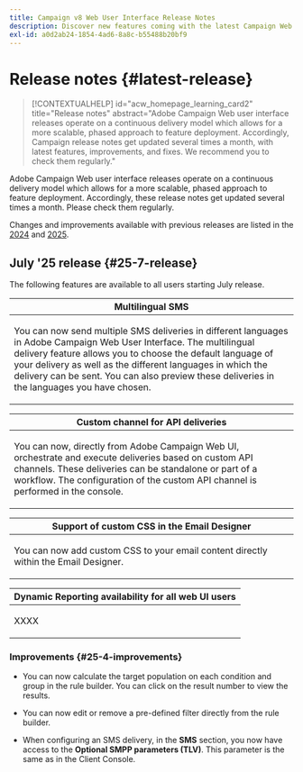```yaml
---
title: Campaign v8 Web User Interface Release Notes
description: Discover new features coming with the latest Campaign Web User Interface release
exl-id: a0d2ab24-1854-4ad6-8a8c-b55488b20bf9
---
```

# Release notes {#latest-release}

>[!CONTEXTUALHELP]
>id="acw_homepage_learning_card2"
>title="Release notes"
>abstract="Adobe Campaign Web user interface releases operate on a continuous delivery model which allows for a more scalable, phased approach to feature deployment. Accordingly, Campaign release notes get updated several times a month, with latest features, improvements, and fixes. We recommend you to check them regularly."

Adobe Campaign Web user interface releases operate on a continuous delivery model which allows for a more scalable, phased approach to feature deployment. Accordingly, these release notes get updated several times a month. Please check them regularly.

Changes and improvements available with previous releases are listed in the [2024](release-notes-24.md) and [2025](release-notes-25.md).

## July '25 release {#25-7-release} 

The following features are available to all users starting July release.

<table>
<thead>
<tr>
<th><strong>Multilingual SMS</strong><br/></th>
</tr>
</thead>
<tbody>
<tr>
<td>
<p>You can now send multiple SMS deliveries in different languages in Adobe Campaign Web User Interface. The multilingual delivery feature allows you to choose the default language of your delivery as well as the different languages in which the delivery can be sent. You can also preview these deliveries in the languages you have chosen.
</p>
</td>
</tr>
</tbody>
</table>

<table>
<thead>
<tr>
<th><strong>Custom channel for API deliveries</strong><br/></th>
</tr>
</thead>
<tbody>
<tr>
<td>
<p>You can now, directly from Adobe Campaign Web UI, orchestrate and execute deliveries based on custom API channels. These deliveries can be standalone or part of a workflow. The configuration of the custom API channel is performed in the console.</p>
</td>
</tr>
</tbody>
</table>

<table>
<thead>
<tr>
<th><strong>Support of custom CSS in the Email Designer</strong><br/></th>
</tr>
</thead>
<tbody>
<tr>
<td>
<p>You can now add custom CSS to your email content directly within the Email Designer.</p>
</td>
</tr>
</tbody>
</table>

<table>
<thead>
<tr>
<th><strong>Dynamic Reporting availability for all web UI users</strong><br/></th>
</tr>
</thead>
<tbody>
<tr>
<td>
<p>XXXX</p>
</td>
</tr>
</tbody>
</table>

### Improvements {#25-4-improvements}

* You can now calculate the target population on each condition and group in the rule builder. You can click on the result number to view the results.

* You can now edit or remove a pre-defined filter directly from the rule builder.

* When configuring an SMS delivery, in the **SMS** section, you now have access to the **Optional SMPP parameters (TLV)**. This parameter is the same as in the Client Console.

